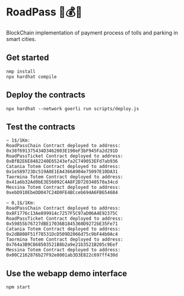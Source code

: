 # RoadPass 🚗💰📲
BlockChain implementation of payment process of tolls and parking in smart cities.

## Get started

```
nmp install
npx hardhat compile
```

## Deploy the contracts
```
npx hardhat --network goerli run scripts/deploy.js
```

## Test the contracts
```
~ 1$/1Km:
RoadPassChain Contract deployed to address:  0x38f691375434D3462003E190eF3bF945Fa2d291D
RoadPassTicket Contract deployed to address:  0xBfB2E6E8482240E65243efa2C749053EFd7ab936
Catania Totem Contract deployed to address:  0x1e589723Dc519A0E1EA4366A904e75097E10DA31
Taormina Totem Contract deployed to address:  0x41a6b32Ad0bE3E56092C4A8F2D720340570a34cd
Messina Totem Contract deployed to address:  0xebD910EbeDD047C24D0FE4BCceb694A6FB654684

~ 0,1$/1Km:
RoadPassChain Contract deployed to address:  0x8F1776c13Ae899914c7257F5C97aD06A4E92375C
RoadPassTicket Contract deployed to address:  0x59855b76727dBE17036B1845360D9272bE35Fe71
Catania Totem Contract deployed to address:  0x2dB808F51f78531DcD509D2066d75c9bF44b0Ac4
Taormina Totem Contract deployed to address:  0x764a3B9C868503521B8b2a9e21b3521B205c9Eef
Messina Totem Contract deployed to address:  0x00C2162876b27F92e8001ab3D3E822c697ff430d
```

## Use the webapp demo interface
```
npm start
```
